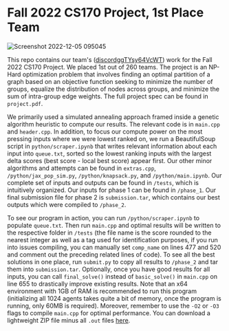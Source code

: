 # Fall 2022 CS170 Project, 1st Place Team

![Screenshot 2022-12-05 095045](https://user-images.githubusercontent.com/15487210/205707155-8a213d55-ddaf-4897-bb12-3b2ff310c4a7.png)

This repo contains our team's ([discordggTYsy64VcWT](https://discord.gg/TYsy64VcWT)) work for the Fall 2022 CS170 Project. We placed 1st out of 260 teams. The project is an NP-Hard optimization problem that involves finding an optimal partition of a graph based on an objective function seeking to minimize the number of groups, equalize the distribution of nodes across groups, and minimize the sum of intra-group edge weights. The full project spec can be found in `project.pdf`.

We primarily used a simulated annealing approach framed inside a genetic algorithm heuristic to compute our results. The relevant code is in `main.cpp` and `header.cpp`. In addition, to focus our compute power on the most pressing inputs where we were lowest ranked on, we run a BeautifulSoup script in `python/scraper.ipynb` that writes relevant information about each input into `queue.txt`, sorted so the lowest ranking inputs with the largest delta scores (best score - local best score) appear first. Our other minor algorithms and attempts can be found in `extras.cpp`, `/python/jax_pop_sim.py`, `/python/knapsack.py`, and `/python/main.ipynb`. Our complete set of inputs and outputs can be found in `/tests`, which is intuitively organized. Our inputs for phase 1 can be found in `/phase_1`. Our final submission file for phase 2 is `submission.tar`, which contains our best outputs which were compiled to `/phase_2`.

To see our program in action, you can run `/python/scraper.ipynb` to populate `queue.txt`. Then run `main.cpp` and optimal results will be written to the respective folder in `/tests` (the file name is the score rounded to the nearest integer as well as a tag used for identification purposes, if you run into issues compiling, you can manually set `comp_name` on lines 477 and 520 and comment out the preceding related lines of code). To see all the best solutions in one place, run `submit.py` to copy all results to `/phase_2` and tar them into `submission.tar`. Optionally, once you have good results for all inputs, you can call `final_solve()` instead of `basic_solve()` in `main.cpp` on line 655 to drastically improve existing results. Note that an x64 environment with 1GB of RAM is recommended to run this program (initializing all 1024 agents takes quite a bit of memory, once the program is running, only 60MB is required). Moreover, remember to use the `-O2` or `-O3` flags to compile `main.cpp` for optimal performance. You can download a lightweight ZIP file minus all `.out` files [here](https://drive.google.com/file/d/1TxXVQWULedgQHBF2QYS6f4cp23s-Jqjk/view).
